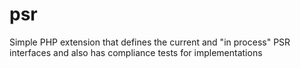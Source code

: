 psr
===

Simple PHP extension that defines the current and "in process" PSR interfaces and also has compliance tests for implementations
